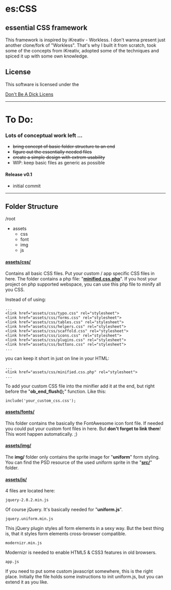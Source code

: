 # es:CSS
## essential CSS framework

This framework is inspired by iKreativ - Workless. I don't wanna present just another clone/fork of "Workless". That's why I built it from scratch, took some of the concepts from iKreativ, adopted some of the techniques and spiced it up with some own knowledge.


## License

This software is licensed under the 

[Don't Be A Dick Licens](dbad_license.md)

----

# To Do:
### Lots of conceptual work left ...

* ~~bring concept of basic folder structure to an end~~
* ~~figure out the essentially needed files~~
* ~~create a simple design with extrem usability~~
* WIP: keep basic files as generic as possible

#### Release v0.1

* initial commit

----


## Folder Structure
/root

* assets
	+ css
	+ font
	+ img
	+ js

#### [assets/css/](es-css/assets/css/)

Contains all basic CSS files. Put your custom / app specific CSS files in here. The folder contains a php file: "**[minified.css.php](es-css/assets/css/minified.css.php)**". If you host your project on php supported webspace, you can use this php file to minify all you CSS.

Instead of of using:

	...
	<link href="assets/css/typo.css" rel="stylesheet">
	<link href="assets/css/forms.css" rel="stylesheet">
	<link href="assets/css/tables.css" rel="stylesheet">
	<link href="assets/css/helpers.css" rel="stylesheet">
	<link href="assets/css/scaffold.css" rel="stylesheet">
	<link href="assets/css/icons.css" rel="stylesheet">
	<link href="assets/css/plugins.css" rel="stylesheet">
	<link href="assets/css/buttons.css" rel="stylesheet">
	...
	
you can keep it short in just on line in your HTML:

	...
	<link href="assets/css/minified.css.php" rel="stylesheet">
	...
	
To add your custom CSS file into the minifier add it at the end, but right before the "**ob_end_flush();**" function. Like this:

	include('your_custom_css.css');
	
	
#### [assets/fonts/](es-css/assets/fonts/)

This folder contains the basically the FontAwesome icon font file. If needed you could put your custom font files in here. But **don't forget to link them**! This wont happen automatically. ;)


#### [assets/img/](es-css/assets/img/)

The **img/** folder only contains the sprite image for "**uniform**" form styling.
You can find the PSD resource of the used uniform sprite in the "**[src/](src/)**" folder.

#### [assets/js/](es-css/assets/js/)

4 files are located here:

	jquery-2.0.2.min.js
	
Of course jQuery. It's basically needed for "**uniform.js**".

	jquery.uniform.min.js
	
This jQuery plugin styles all form elements in a sexy way. But the best thing is, that it styles form elements cross-browser compatible.

	modernizr.min.js
	
Modernizr is needed to enable HTML5 & CSS3 features in old browsers.

	app.js

If you need to put some custom javascript somewhere, this is the right place. Initially the file holds some instructions to init uniform.js, but you can extend it as you like.
